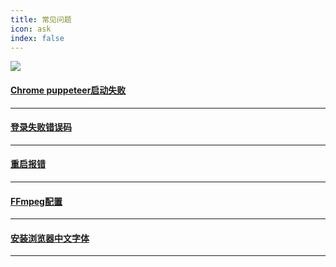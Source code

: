 ```yaml
---
title: 常见问题
icon: ask
index: false
---
```


![](https://api.suyanw.cn/api/comic)

#### [Chrome puppeteer启动失败](/QA/chrome.md)

---

#### [登录失败错误码](/QA/landing.md)

---

#### [重启报错](/QA/pm2.md)

---

#### [FFmpeg配置](/QA/ffmpeg/)

---

#### [安装浏览器中文字体](/QA/chrome.md#中文字体)

---
